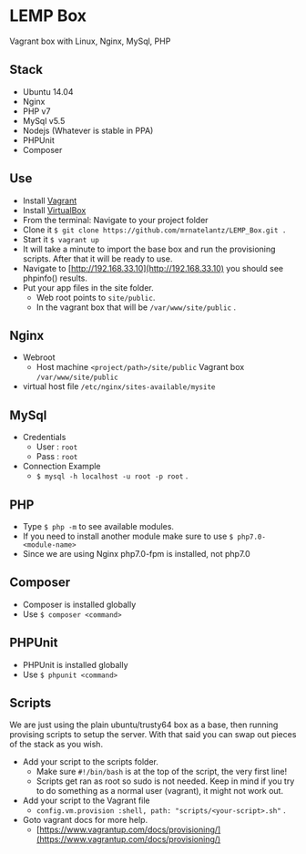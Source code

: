 # LEMP Box
Vagrant box with Linux, Nginx, MySql, PHP

## Stack

- Ubuntu 14.04
- Nginx
- PHP v7
- MySql v5.5
- Nodejs (Whatever is stable in PPA)
- PHPUnit
- Composer


## Use
- Install [Vagrant](https://www.vagrantup.com/)
- Install [VirtualBox](https://www.virtualbox.org/wiki/Downloads)
- From the terminal: Navigate to your project folder
- Clone it ``` $ git clone https://github.com/mrnatelantz/LEMP_Box.git . ```
- Start it ``` $ vagrant up ```
- It will take a minute to import the base box and run the provisioning scripts. After that it will be ready to use.
- Navigate to [http://192.168.33.10](http://192.168.33.10) you should see phpinfo() results.
- Put your app files in the site folder.
    - Web root points to ``` site/public ```.
    - In the vagrant box that will be ``` /var/www/site/public ``` .


## Nginx
- Webroot
	- Host machine ``` <project/path>/site/public ```
	Vagrant box ``` /var/www/site/public ```
- virtual host file ``` /etc/nginx/sites-available/mysite ```

## MySql
- Credentials
	- User : ``` root ```
	- Pass : ``` root ```
- Connection Example
	- ``` $ mysql -h localhost -u root -p root ``` .

## PHP
- Type ``` $ php -m ``` to see available modules.
- If you need to install another module make sure to use ``` $ php7.0-<module-name> ```
- Since we are using Nginx php7.0-fpm is installed, not php7.0

## Composer
- Composer is installed globally 
- Use ``` $ composer <command> ```

## PHPUnit
- PHPUnit is installed globally
- Use ``` $ phpunit <command> ```


## Scripts
We are just using the plain ubuntu/trusty64 box as a base, then running provising scripts to setup the server. With that said you can swap out pieces of the stack as you wish.

- Add your script to the scripts folder.
	- Make sure ``` #!/bin/bash ``` is at the top of the script, the very first line!
	- Scripts get ran as root so sudo is not needed. Keep in mind if you try to do something as a normal user (vagrant), it might not work out.
- Add your script to the Vagrant file
	- ``` config.vm.provision :shell, path: "scripts/<your-script>.sh" ``` .
- Goto vagrant docs for more help. 
	- [https://www.vagrantup.com/docs/provisioning/](https://www.vagrantup.com/docs/provisioning/)